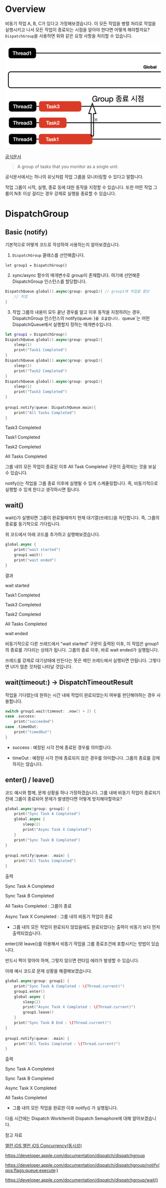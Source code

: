 # Overview

비동기 작업 A, B, C가 있다고 가정해보겠습니다. 이 모든 작업을 병렬 처리로 작업을 실행시키고 나서 모든 작업이 종료되는 시점을 알아야 한다면 어떻게 해야할까요? `DispatchGroup`을 사용하면 위와 같은 요청 사항을 처리할 수 있습니다.

![](Group.png)

[공식문서](https://developer.apple.com/documentation/dispatch/dispatchgroup)
> A group of tasks that you monitor as a single unit.

공식문서에서는 하나의 유닛처럼 작업 그룹을 모니터링할 수 있다고 말합니다.

작업 그룹이 시작, 실행, 종료 등에 대한 동작을 지정할 수 있습니다. 또한 어떤 작업 그룹이 N초 이상 걸리는 경우 강제로 실행을 종료할 수 있습니다.

# DispatchGroup

## Basic (notify)

기본적으로 어떻게 코드로 작성하여 사용하는지 알아보겠습니다.

1. `DispatchGroup` 클래스를 선언해줍니다.

`let group1 = DispatchGroup()`

2. sync/async 함수의 매개변수로 group이 존재합니다. 여기에 선언해준 DispatchGroup 인스턴스를 할당합니다.

```swift
DispatchQueue.global().async(group: group1){ // group1에 작업을 할당
    // 작업
}
```


3. 작업 그룹의 내용이 모두 끝난 경우를 알고 이후 동작을 지정하려는 경우, DispatchGroup 인스턴스의 notify(queue: )`를 호출합니다.
`queue`는 어떤 DispatchQueue에서 실행할지 정하는 매개변수입니다.

```swift
let group1 = DispatchGroup()
DispatchQueue.global().async(group: group1){
    sleep(1)
    print("Task1 Completed")
}
DispatchQueue.global().async(group: group1){
    sleep(2)
    print("Task2 Completed")
}
DispatchQueue.global().async(group: group1){
    sleep(1)
    print("Task3 Completed")
}

group1.notify(queue: DispatchQueue.main){
    print("All Tasks Completed")
}
```

Task3 Completed

Task1 Completed

Task2 Completed

All Tasks Completed

그룹 내의 모든 작업이 종료된 이후 All Task Completed 구문이 출력되는 것을 보실 수 있습니다.

notify()는 작업을 그룹 종료 이후에 실행될 수 있게 스케줄링합니다. 즉, 비동기적으로 실행할 수 있게 한다고 생각하시면 됩니다.

## wait()

wait()가 실행되면 그룹이 완료될때까지 현재 대기열(쓰레드)을 차단합니다. 즉, 그룹의 종료를 동기적으로 기다립니다. 

위 코드에서 아래 코드를 추가하고 실행해보겠습니다.

```swift
global.async {
    print("wait started")
    group1.wait()
    print("wait ended")
}
```

결과

wait started

Task1 Completed

Task3 Completed

Task2 Completed

All Tasks Completed

wait ended

비동기적으로 다른 쓰레드에서 "wait started" 구문이 출력된 이후, 이 작업은 group1의 종료를 기다리는 상태가 됩니다. 그룹의 종료 이후, 바로 wait ended가 실행됩니다.

쓰레드를 강제로 대기상태에 만든다는 뜻은 메인 쓰레드에서 실행되면 안됩니다. 그렇다면 UI가 멈춘 것처럼 나타날 것입니다.

## wait(timeout:) -> DispatchTimeoutResult

작업을 기다렸는데 원하는 시간 내에 작업이 완료되었는지 여부를 판단해야하는 경우 사용합니다.

```swift
switch group1.wait(timeout: .now() + 2) {
case .success:
    print("succeeded")
case .timedOut:
    print("timedOut")
}
```

- success : 예정된 시각 전에 종료된 경우를 의미합니다.

- timeOut : 예정된 시각 전에 종료되지 않은 경우를 의미합니다. 그룹의 종료를 강제하지는 않습니다.

## enter() / leave()

코드 예시와 함께, 문제 상황을 하나 가정하겠습니다. 그룹 내에 비동기 작업이 종료되기 전에 그룹이 종료되어 문제가 발생한다면 어떻게 방지해야할까요? 

```swift
global.async(group: group1) {
    print("Sync Task A Completed")
    global.async {
        sleep(2)
        print("Async Task X Completed")
    }
    print("Sync Task B Completed")
}

group1.notify(queue: .main) {
    print("All Tasks Completed")
}
```

출력

Sync Task A Completed

Sync Task B Completed

All Tasks Completed : 그룹이 종료

Async Task X Completed : 그룹 내의 비동기 작업이 종료

- 그룹 내의 모든 작업이 완료되지 않았음에도 완료되었다는 출력이 비동기 보다 먼저 출력되었습니다.

enter()와 leave()를 이용해서 비동기 작업을 그룹 종료조건에 포함시키는 방법이 있습니다.

반드시 짝이 맞아야 하며, 그렇지 않으면 런타임 에러가 발생할 수 있습니다.

아래 예시 코드로 문제 상황을 해결해보겠습니다.

```swift
global.async(group: group1) {
    print("Sync Task A Completed : \(Thread.current)")
    group1.enter()
    global.async {
        sleep(2)
        print("Async Task X Completed : \(Thread.current)")
        group1.leave()
    }
    print("Sync Task B End : \(Thread.current)")
}

group1.notify(queue: .main) {
    print("All Tasks Completed : \(Thread.current)")
}
```

출력

Sync Task A Completed

Sync Task B Completed

Async Task X Completed

All Tasks Completed

- 그룹 내의 모든 작업을 완료한 이후 notify() 가 실행됩니다.

다음 시간에는 Dispatch WorkItem와 Dispatch Semaphore에 대해 알아보겠습니다.

참고 자료

[앨런 iOS 앨런 iOS Concurrency(동시성)](https://www.inflearn.com/course/ios-concurrency-gcd-operation/dashboard)

https://developer.apple.com/documentation/dispatch/dispatchgroup

https://developer.apple.com/documentation/dispatch/dispatchgroup/notify(qos:flags:queue:execute:)

https://developer.apple.com/documentation/dispatch/dispatchgroup/wait()
